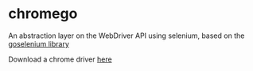 # chromego
An abstraction layer on the WebDriver API using selenium, based on the [goselenium library](https://github.com/bunsenapp/go-selenium)

Download a chrome driver [here](https://sites.google.com/a/chromium.org/chromedriver/downloads)
